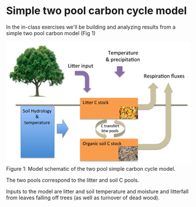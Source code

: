 # Simple two pool carbon cycle model

In the in-class exercises we'll be building and analyzing results from a simple two pool carbon model (Fig 1)

![model schematic](two_Cpool_model_schematic.png)
Figure 1: Model schematic of the two pool simple carbon cycle model.

The two pools correspond to the litter and soil C pools.

Inputs to the model are litter and soil temperature and moisture and litterfall from leaves falling off trees (as well as turnover of dead wood).

